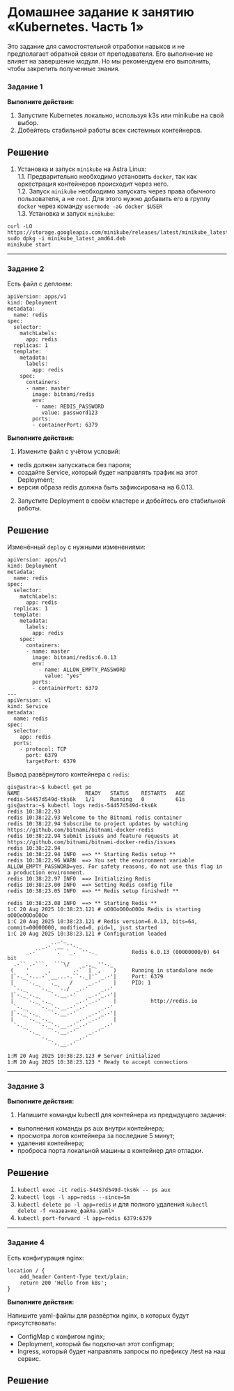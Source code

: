 # Домашнее задание к занятию «Kubernetes. Часть 1»

Это задание для самостоятельной отработки навыков и не предполагает обратной связи от преподавателя. Его выполнение не влияет на завершение модуля. Но мы рекомендуем его выполнить, чтобы закрепить полученные знания.

### Задание 1

**Выполните действия:**

1. Запустите Kubernetes локально, используя k3s или minikube на свой выбор.
2. Добейтесь стабильной работы всех системных контейнеров.

## Решение

1. Установка и запуск `minikube` на Astra Linux:\
   1.1. Предварительно необходимо установить `docker`, так как оркестрация контейнеров происходит через него. \
   1.2. Запуск `minikube` необходимо запускать через права обычного пользователя, а не `root`. Для этого нужно добавить его в группу `docker` через команду `usermode -aG docker $USER`\
   1.3. Установка и запуск `minikube`:

```
curl -LO https://storage.googleapis.com/minikube/releases/latest/minikube_latest_amd64.deb
sudo dpkg -i minikube_latest_amd64.deb
minikube start
```

---

### Задание 2

Есть файл с деплоем:

```
apiVersion: apps/v1
kind: Deployment
metadata:
  name: redis
spec:
  selector:
    matchLabels:
      app: redis
  replicas: 1
  template:
    metadata:
      labels:
        app: redis
    spec:
      containers:
      - name: master
        image: bitnami/redis
        env:
         - name: REDIS_PASSWORD
           value: password123
        ports:
        - containerPort: 6379
```


**Выполните действия:**

1. Измените файл с учётом условий:

 * redis должен запускаться без пароля;
 * создайте Service, который будет направлять трафик на этот Deployment;
 * версия образа redis должна быть зафиксирована на 6.0.13.

2. Запустите Deployment в своём кластере и добейтесь его стабильной работы.

## Решение

Изменённый `deploy` с нужными изменениями:
```
apiVersion: apps/v1
kind: Deployment
metadata:
  name: redis
spec:
  selector:
    matchLabels:
      app: redis
  replicas: 1
  template:
    metadata:
      labels:
        app: redis
    spec:
      containers:
      - name: master
        image: bitnami/redis:6.0.13
        env:
          - name: ALLOW_EMPTY_PASSWORD
            value: "yes"
        ports:
        - containerPort: 6379
---
apiVersion: v1
kind: Service
metadata:
  name: redis
spec:
  selector:
    app: redis
  ports:
    - protocol: TCP
      port: 6379
      targetPort: 6379

```

Вывод развёрнутого контейнера с `redis`:

```
gis@astra:~$ kubectl get po
NAME                     READY   STATUS    RESTARTS   AGE
redis-54457d549d-tks6k   1/1     Running   0          61s
gis@astra:~$ kubectl logs redis-54457d549d-tks6k
redis 10:38:22.93
redis 10:38:22.93 Welcome to the Bitnami redis container
redis 10:38:22.94 Subscribe to project updates by watching https://github.com/bitnami/bitnami-docker-redis
redis 10:38:22.94 Submit issues and feature requests at https://github.com/bitnami/bitnami-docker-redis/issues
redis 10:38:22.94
redis 10:38:22.94 INFO  ==> ** Starting Redis setup **
redis 10:38:22.96 WARN  ==> You set the environment variable ALLOW_EMPTY_PASSWORD=yes. For safety reasons, do not use this flag in a production environment.
redis 10:38:22.97 INFO  ==> Initializing Redis
redis 10:38:23.00 INFO  ==> Setting Redis config file
redis 10:38:23.05 INFO  ==> ** Redis setup finished! **

redis 10:38:23.08 INFO  ==> ** Starting Redis **
1:C 20 Aug 2025 10:38:23.121 # oO0OoO0OoO0Oo Redis is starting oO0OoO0OoO0Oo
1:C 20 Aug 2025 10:38:23.121 # Redis version=6.0.13, bits=64, commit=00000000, modified=0, pid=1, just started
1:C 20 Aug 2025 10:38:23.121 # Configuration loaded
                _._
           _.-``__ ''-._
      _.-``    `.  `_.  ''-._           Redis 6.0.13 (00000000/0) 64 bit
  .-`` .-```.  ```\/    _.,_ ''-._
 (    '      ,       .-`  | `,    )     Running in standalone mode
 |`-._`-...-` __...-.``-._|'` _.-'|     Port: 6379
 |    `-._   `._    /     _.-'    |     PID: 1
  `-._    `-._  `-./  _.-'    _.-'
 |`-._`-._    `-.__.-'    _.-'_.-'|
 |    `-._`-._        _.-'_.-'    |           http://redis.io
  `-._    `-._`-.__.-'_.-'    _.-'
 |`-._`-._    `-.__.-'    _.-'_.-'|
 |    `-._`-._        _.-'_.-'    |
  `-._    `-._`-.__.-'_.-'    _.-'
      `-._    `-.__.-'    _.-'
          `-._        _.-'
              `-.__.-'

1:M 20 Aug 2025 10:38:23.123 # Server initialized
1:M 20 Aug 2025 10:38:23.123 * Ready to accept connections

```


---

### Задание 3

**Выполните действия:**

1. Напишите команды kubectl для контейнера из предыдущего задания:

 - выполнения команды ps aux внутри контейнера;
 - просмотра логов контейнера за последние 5 минут;
 - удаления контейнера;
 - проброса порта локальной машины в контейнер для отладки.

## Решение

1. `kubectl exec -it redis-54457d549d-tks6k -- ps aux`
2. `kubectl logs -l app=redis --since=5m`
3. `kubectl delete po -l app=redis` и для полного удаления `kubectl delete -f <название_файла.yaml>`
4. `kubectl port-forward -l app=redis 6379:6379`

---

### Задание 4

Есть конфигурация nginx:

```
location / {
    add_header Content-Type text/plain;
    return 200 'Hello from k8s';
}
```

**Выполните действия:**

Напишите yaml-файлы для развёртки nginx, в которых будут присутствовать:

 - ConfigMap с конфигом nginx;
 - Deployment, который бы подключал этот configmap;
 - Ingress, который будет направлять запросы по префиксу /test на наш сервис.

## Решение

